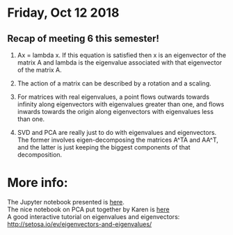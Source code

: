 # Friday, Oct 12 2018

## Recap of meeting 6 this semester!
1. Ax = lambda x.
If this equation is satisfied then x is an eigenvector of the matrix A and lambda is the eigenvalue associated with that eigenvector of the matrix A.

2. The action of a matrix can be described by a rotation and a scaling.

3. For matrices with real eigenvalues, a point flows outwards towards infinity along eigenvectors with eigenvalues greater than one, and flows inwards towards the origin along eigenvectors with eigenvalues less than one.

4. SVD and PCA are really just to do with eigenvalues and eigenvectors. The former involves eigen-decomposing the matrices A^TA and AA^T, and the latter is just keeping the biggest components of that decomposition.

# More info:
The Jupyter notebook presented is [here](https://github.com/prickly-pythons/prickly-pythons/blob/master/code_from_meetings/Eigenvalues_and_eigenvectors/Eigenvalues%20and%20Eigenvectors.ipynb).
<br>
The nice notebook on PCA put together by Karen is [here](https://github.com/prickly-pythons/prickly-pythons/blob/master/code_from_meetings/PCA/PCA_example.ipynb)
<br>
A good interactive tutorial on eigenvalues and eigenvectors: http://setosa.io/ev/eigenvectors-and-eigenvalues/


